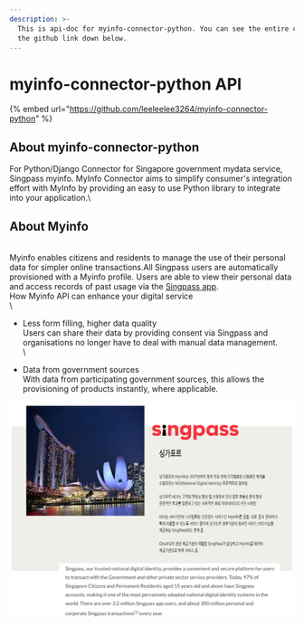```yaml
---
description: >-
  This is api-doc for myinfo-connector-python. You can see the entire code in
  the github link down below.
---
```


# myinfo-connector-python API

{% embed url="https://github.com/leeleelee3264/myinfo-connector-python" %}

## About myinfo-connector-python&#x20;

For Python/Django Connector for Singapore government mydata service, Singpass myinfo. MyInfo Connector aims to simplify consumer's integration effort with MyInfo by providing an easy to use Python library to integrate into your application.\


## About Myinfo

\
Myinfo enables citizens and residents to manage the use of their personal data for simpler online transactions.All Singpass users are automatically provisioned with a Myinfo profile. Users are able to view their personal data and access records of past usage via the [Singpass app](https://singpassmobile.sg/).\
How Myinfo API can enhance your digital service\
\


* Less form filling, higher data quality\
  Users can share their data by providing consent via Singpass and organisations no longer have to deal with manual data management.\
  \

* Data from government sources\
  With data from participating government sources, this allows the provisioning of products instantly, where applicable.

![](.gitbook/assets/image.png)
